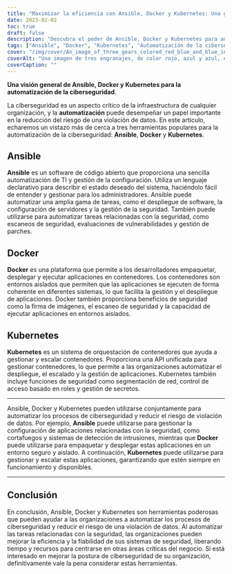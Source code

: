 ```yaml
---
title: "Maximizar la eficiencia con Ansible, Docker y Kubernetes: Una guía para la automatización de la ciberseguridad"
date: 2023-02-02
toc: true
draft: false
description: "Descubra el poder de Ansible, Docker y Kubernetes para automatizar los procesos de ciberseguridad y reducir el riesgo de fugas de datos."
tags: ["Ansible", "Docker", "Kubernetes", "Automatización de la ciberseguridad", "Evaluaciones de vulnerabilidad", "Gestión de parches", "Orquestación de contenedores", "Segmentación de la red", "Control de acceso basado en funciones", "Gestión secreta", "Análisis de seguridad", "Firma de imágenes", "Herramientas de automatización", "Infraestructura informática", "Prevención de la violación de datos", "Mejora de la eficiencia", "Automatización de la seguridad", "Gestión de la configuración", "Despliegue de aplicaciones", "Containerización", "Seguridad de los contenedores", "Sistemas escalables", "Entornos seguros", "Seguridad de las redes", "Buenas prácticas de ciberseguridad", "Reducción de riesgos", "Gestión de la seguridad", "Operaciones informáticas", "Flujos de trabajo eficaces", "Automatización de sistemas de seguridad", "Eficiencia informática"]
cover: "/img/cover/An_image_of_three_gears_colored_red_blue_and_blue_interlocking.png"
coverAlt: "Una imagen de tres engranajes, de color rojo, azul y azul, entrelazados y girando juntos para simbolizar su integración y colaboración en la automatización de los procesos de ciberseguridad"
coverCaption: ""
---
```


**Una visión general de Ansible, Docker y Kubernetes para la automatización de la ciberseguridad**.

La ciberseguridad es un aspecto crítico de la infraestructura de cualquier organización, y la **automatización** puede desempeñar un papel importante en la reducción del riesgo de una violación de datos. En este artículo, echaremos un vistazo más de cerca a tres herramientas populares para la automatización de la ciberseguridad: **Ansible**, **Docker** y **Kubernetes**.

## Ansible

**Ansible** es un software de código abierto que proporciona una sencilla automatización de TI y gestión de la configuración. Utiliza un lenguaje declarativo para describir el estado deseado del sistema, haciéndolo fácil de entender y gestionar para los administradores. Ansible puede automatizar una amplia gama de tareas, como el despliegue de software, la configuración de servidores y la gestión de la seguridad. También puede utilizarse para automatizar tareas relacionadas con la seguridad, como escaneos de seguridad, evaluaciones de vulnerabilidades y gestión de parches.

## Docker

**Docker** es una plataforma que permite a los desarrolladores empaquetar, desplegar y ejecutar aplicaciones en contenedores. Los contenedores son entornos aislados que permiten que las aplicaciones se ejecuten de forma coherente en diferentes sistemas, lo que facilita la gestión y el despliegue de aplicaciones. Docker también proporciona beneficios de seguridad como la firma de imágenes, el escaneo de seguridad y la capacidad de ejecutar aplicaciones en entornos aislados.

## Kubernetes

**Kubernetes** es un sistema de orquestación de contenedores que ayuda a gestionar y escalar contenedores. Proporciona una API unificada para gestionar contenedores, lo que permite a las organizaciones automatizar el despliegue, el escalado y la gestión de aplicaciones. Kubernetes también incluye funciones de seguridad como segmentación de red, control de acceso basado en roles y gestión de secretos.

______

Ansible, Docker y Kubernetes pueden utilizarse conjuntamente para automatizar los procesos de ciberseguridad y reducir el riesgo de violación de datos. Por ejemplo, **Ansible** puede utilizarse para gestionar la configuración de aplicaciones relacionadas con la seguridad, como cortafuegos y sistemas de detección de intrusiones, mientras que **Docker** puede utilizarse para empaquetar y desplegar estas aplicaciones en un entorno seguro y aislado. A continuación, **Kubernetes** puede utilizarse para gestionar y escalar estas aplicaciones, garantizando que estén siempre en funcionamiento y disponibles.

______

## Conclusión

En conclusión, Ansible, Docker y Kubernetes son herramientas poderosas que pueden ayudar a las organizaciones a automatizar los procesos de ciberseguridad y reducir el riesgo de una violación de datos. Al automatizar las tareas relacionadas con la seguridad, las organizaciones pueden mejorar la eficiencia y la fiabilidad de sus sistemas de seguridad, liberando tiempo y recursos para centrarse en otras áreas críticas del negocio. Si está interesado en mejorar la postura de ciberseguridad de su organización, definitivamente vale la pena considerar estas herramientas.
